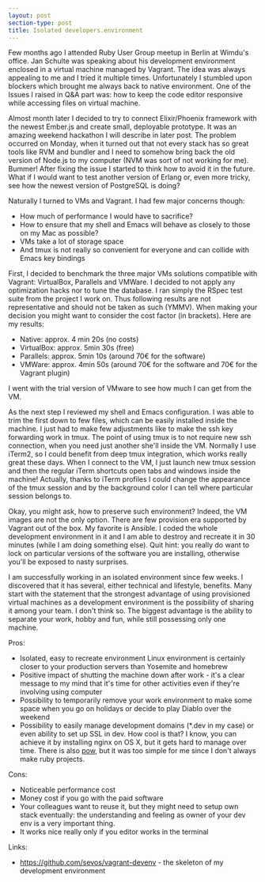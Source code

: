 ```yaml
---
layout: post
section-type: post
title: Isolated developers.environment
---
```


Few months ago I attended Ruby User Group meetup in Berlin at Wimdu's office. Jan Schulte was speaking about his development environment enclosed in a virtual machine managed by Vagrant. The idea was always appealing to me and I tried it multiple times. Unfortunately I stumbled upon blockers which brought me always back to native environment. One of the Issues I raised in Q&A part was: how to keep the code  editor responsive while accessing files on virtual machine. 

Almost month later I decided to try to connect Elixir/Phoenix framework with the newest Ember.js and create small, deployable prototype. It was an amazing weekend hackathon I will describe in later post. The problem occurred on Monday, when it turned out that not every stack has so great tools like RVM and bundler and I need to somehow bring back the old version of Node.js to my computer (NVM was sort of not working for me). Bummer! After fixing the issue I started to think how to avoid it in the future. What if I would want to test another version of Erlang or, even more tricky, see how the newest version of PostgreSQL is doing?

Naturally I turned to VMs and Vagrant. I had few major concerns though:

- How much of performance I would have to sacrifice?
- How to ensure that my shell and Emacs will behave as closely to those on my Mac as possible?
- VMs take a lot of storage space
- And tmux is not really so convenient for everyone and can collide with Emacs key bindings

First, I decided to benchmark the three major VMs solutions compatible with Vagrant: VirtualBox, Parallels and VMWare. I decided to not apply any optimization hacks nor to tune the database. I ran simply the RSpec test suite from the project I work on. Thus following results are not representative and should not be taken as such (YMMV). When making your decision you might want to consider the cost factor (in brackets). Here are my results:

- Native: approx. 4 min 20s (no costs)
- VirtualBox: approx. 5min 30s (free)
- Parallels: approx. 5min 10s (around 70€ for the software)
- VMWare: approx. 4min 50s (around 70€ for the software and 70€ for the Vagrant plugin)

I went with the trial version of VMware to see how much I can get from the VM. 

As the next step I reviewed my shell and Emacs configuration. I was able to trim the first down to few files, which can be easily installed inside the machine. I just had to make few adjustments like to make the ssh key forwarding work in tmux. The point of using tmux is to not require new ssh connection, when you need just another she'll inside the VM. Normally I use iTerm2, so I could benefit from deep tmux integration, which works really great these days. When I connect to the VM, I just launch new tmux session and then the regular iTerm shortcuts open tabs and windows inside the machine! Actually, thanks to iTerm profiles I could change the appearance of the tmux session and by the background color I can tell where particular session belongs to.

Okay, you might ask, how to preserve such environment? Indeed, the VM images are not the only option. There are few provision era supported by Vagrant out of the box. My favorite is Ansible. I coded the whole development environment in it and I am able to destroy and recreate it in 30 minutes (while I am doing something else). Quit hint: you really do want to lock on particular versions of the software you are installing, otherwise you'll be exposed to nasty surprises.

I am successfully working in an isolated environment since few weeks. I discovered that it has several, either technical and lifestyle, benefits. Many start with the statement that the strongest advantage of using provisioned virtual machines as a development environment  is the possibility of sharing it among your team. I don't think so. The biggest advantage is the ability to separate your work, hobby and fun, while still possessing only one machine.

Pros:

- Isolated, easy to recreate environment
Linux environment is certainly closer to your production servers than Yosemite and homebrew
- Positive impact of shutting the machine down after work - it's a clear message to my mind that it's time for other activities even if they're involving using computer
- Possibility to temporarily remove your work environment to make some space when you go on holidays or decide to play Diablo over the weekend
- Possibility to easily manage development domains (*.dev in my case) or even ability to set up SSL in dev. How cool is that? I know, you can achieve it by installing nginx on OS X, but it gets hard to manage over time. There is also [pow](http://pow.cx/), but it was too simple for me since I don't always make ruby projects.

Cons:

- Noticeable performance cost
- Money cost if you go with the paid software
- Your colleagues want to reuse it, but they might need to setup own stack eventually: the understanding and feeling as owner of your dev env is a very important thing.
- It works nice really only if you editor works in the terminal

Links:

- https://github.com/sevos/vagrant-devenv - the skeleton of my development environment